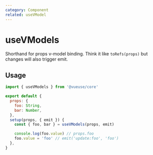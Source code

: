 ```yaml
---
category: Component
related: useVModel
---
```


# useVModels

Shorthand for props v-model binding. Think it like `toRefs(props)` but changes will also trigger emit.

## Usage

```js
import { useVModels } from '@vueuse/core'

export default {
  props: {
    foo: String,
    bar: Number,
  },
  setup(props, { emit }) {
    const { foo, bar } = useVModels(props, emit)

    console.log(foo.value) // props.foo
    foo.value = 'foo' // emit('update:foo', 'foo')
  },
}
```
